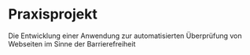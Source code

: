 # Praxisprojekt
Die Entwicklung einer Anwendung zur automatisierten Überprüfung von Webseiten im Sinne der Barrierefreiheit
